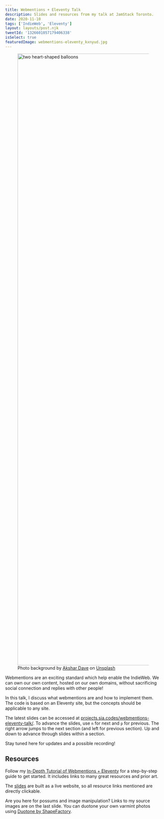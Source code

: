 ```yaml
---
title: Webmentions + Eleventy Talk
description: Slides and resources from my talk at JamStack Toronto.
date: 2020-11-10
tags: ['IndieWeb', 'Eleventy']
layout: layouts/post.njk
tweetId: '1326601057179406338'
isSelect: true
featuredImage: webmentions-eleventy_kxnyud.jpg
---
```


<figure>
  <img src="{% src "webmentions-eleventy_kxnyud.jpg" %}"
    srcset="{% srcset "webmentions-eleventy_kxnyud.jpg" %}"
    sizes="{% defaultSizes %}"
    alt="two heart-shaped balloons"
    width="3360" height="1972">
  <figcaption>Photo background by <a href="https://unsplash.com/@akshar_dave?utm_source=unsplash&amp;utm_medium=referral&amp;utm_content=creditCopyText">Akshar Dave</a> on <a href="https://unsplash.com/?utm_source=unsplash&utm_medium=referral&utm_content=creditCopyText">Unsplash</a></figcaption>
</figure>

Webmentions are an exciting standard which help enable the IndieWeb. We can own our own content, hosted on our own domains, without sacrificing social connection and replies with other people!

In this talk, I discuss what webmentions are and how to implement them. The code is based on an Eleventy site, but the concepts should be applicable to any site.

The latest slides can be accessed at [projects.sia.codes/webmentions-eleventy-talk/](https://projects.sia.codes/webmentions-eleventy-talk/#/). To advance the slides, use `n` for next and `p` for previous. The right arrow jumps to the next section (and left for previous section). Up and down to advance through slides within a section.

Stay tuned here for updates and a possible recording!

## Resources

Follow my [In-Depth Tutorial of Webmentions + Eleventy](https://sia.codes/posts/webmentions-eleventy-in-depth/) for a step-by-step guide to get started. It includes links to many great resources and prior art.

The [slides](https://projects.sia.codes/webmentions-eleventy-talk/#/) are built as a live website, so all resource links mentioned are directly clickable.

Are you here for possums and image manipulation? Links to my source images are on the last slide. You can duotone your own varmint photos using [Duotone by ShapeFactory](https://duotone.shapefactory.co/).
